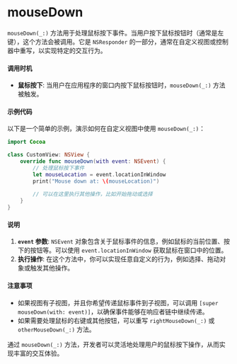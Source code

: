 # mouseDown

`mouseDown(_:)` 方法用于处理鼠标按下事件。当用户按下鼠标按钮时（通常是左键），这个方法会被调用。它是 `NSResponder` 的一部分，通常在自定义视图或控制器中重写，以实现特定的交互行为。

#### 调用时机

* **鼠标按下**: 当用户在应用程序的窗口内按下鼠标按钮时，`mouseDown(_:)` 方法被触发。

#### 示例代码

以下是一个简单的示例，演示如何在自定义视图中使用 `mouseDown(_:)`：

```swift
import Cocoa

class CustomView: NSView {
    override func mouseDown(with event: NSEvent) {
        // 处理鼠标按下事件
        let mouseLocation = event.locationInWindow
        print("Mouse down at: \(mouseLocation)")
        
        // 可以在这里执行其他操作，比如开始拖动或选择
    }
}
```

#### 说明

1. **`event` 参数**: `NSEvent` 对象包含关于鼠标事件的信息，例如鼠标的当前位置、按下的按钮等。可以使用 `event.locationInWindow` 获取鼠标在窗口中的位置。
2. **执行操作**: 在这个方法中，你可以实现任意自定义的行为，例如选择、拖动对象或触发其他操作。

#### 注意事项

* 如果视图有子视图，并且你希望传递鼠标事件到子视图，可以调用 `[super mouseDown(with: event)]`，以确保事件能够在响应者链中继续传递。
* 如果需要处理鼠标的右键或其他按钮，可以重写 `rightMouseDown(_:)` 或 `otherMouseDown(_:)` 方法。

通过 `mouseDown(_:)` 方法，开发者可以灵活地处理用户的鼠标按下操作，从而实现丰富的交互体验。
